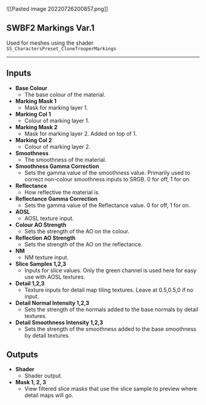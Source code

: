 ![[Pasted image 20220726200857.png]]
## SWBF2 Markings Var.1
Used for meshes using the shader `SS_CharactersPreset_CloneTrooperMarkings`

---
## Inputs

- **Base Colour**
	- The base colour of the material.
- **Marking Mask 1**
	- Mask for marking layer 1.
- **Marking Col 1**
	- Colour of marking layer 1.
- **Marking Mask 2**
	- Mask for marking layer 2. Added on top of 1.
- **Marking Col 2**
	- Colour of marking layer 2.
- **Smoothness**
	- The smoothness of the material.
- **Smoothness Gamma Correction**
	- Sets the gamma value of the smoothness value. Primarily used to correct non-colour smoothness inputs to SRGB. 0 for off, 1 for on.
- **Reflectance**
	- How reflective the material is.
- **Reflectance Gamma Correction**
	- Sets the gamma value of the Reflectance value. 0 for off, 1 for on.
- **AOSL**
	- AOSL texture input.
- **Colour AO Strength**
	- Sets the strength of the AO on the colour.
- **Reflection AO Strength**
	- Sets the strength of the AO on the reflectance.
- **NM**
	- NM texture input.
- **Slice Samples 1,2,3**
	- Inputs for slice values. Only the green channel is used here for easy use with AOSL textures.
- **Detail 1,2,3**
	- Texture inputs for detail map tiling textures. Leave at 0.5,0.5,0 if no input.
- **Detail Normal Intensity 1,2,3**
	- Sets the strength of the normals added to the base normals by detail textures.
- **Detail Smoothness Intensity 1,2,3**
	- Sets the strength of the smoothness added to the base smoothness by detail textures.

## Outputs 

- **Shader**
	- Shader output.
- **Mask 1, 2, 3**
	- View filtered slice masks that use the slice sample to preview where detail maps will go.
